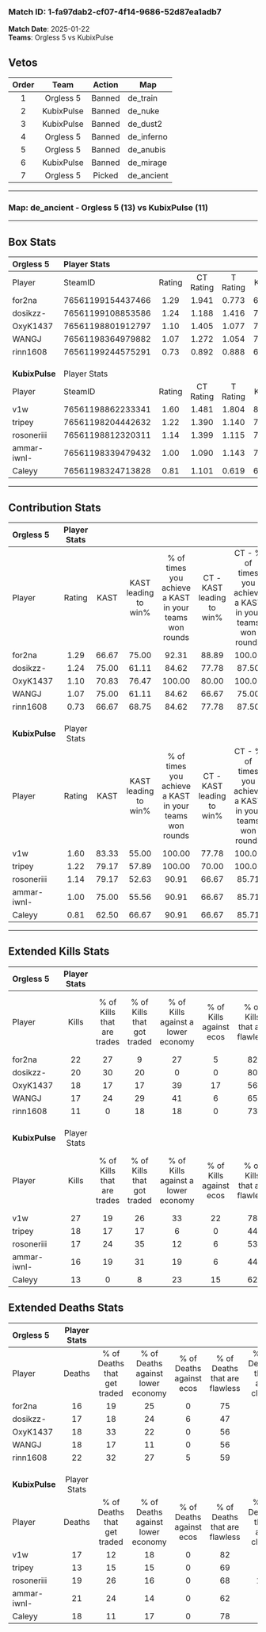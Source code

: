 ### Match ID: 1-fa97dab2-cf07-4f14-9686-52d87ea1adb7  
**Match Date**: 2025-01-22  
**Teams**: Orgless 5 vs KubixPulse  

## Vetos  

| Order | Team | Action | Map |
| :---: | :--: | :----: | --- |
| 1 | Orgless 5 | Banned | de_train |
| 2 | KubixPulse | Banned | de_nuke |
| 3 | KubixPulse | Banned | de_dust2 |
| 4 | Orgless 5 | Banned | de_inferno |
| 5 | Orgless 5 | Banned | de_anubis |
| 6 | KubixPulse | Banned | de_mirage |
| 7 | Orgless 5 | Picked | de_ancient |

---  

### **Map**: de_ancient - Orgless 5 (13) vs KubixPulse (11)  
---  

## Box Stats  

| **Orgless 5**  | Player Stats      |        |           |          |       |      |       |         |        |      |     |
| :- | :- | :-: | :-: | :-: | :-: | :-: | :-: | :-: | :-: | :-: | :-: |
| Player         | SteamID           | Rating | CT Rating | T Rating | KAST  | ADR  | Kills | Assists | Deaths | K/D  | HS% |
| for2na         | 76561199154437466 |  1.29  |   1.941   |  0.773   | 66.67 | 87.5 |  22   |    6    |   16   | 1.38 | 45  |
| dosikzz-       | 76561199108853586 |  1.24  |   1.188   |  1.416   | 75.00 | 79.5 |  20   |    7    |   17   | 1.18 | 65  |
| OxyK1437       | 76561198801912797 |  1.10  |   1.405   |  1.077   | 70.83 | 75.1 |  18   |    8    |   18   | 1.00 | 61  |
| WANGJ          | 76561198364979882 |  1.07  |   1.272   |  1.054   | 75.00 | 71.9 |  17   |    4    |   18   | 0.94 | 64  |
| rinn1608       | 76561199244575291 |  0.73  |   0.892   |  0.888   | 66.67 | 69.8 |  11   |   13    |   22   | 0.50 | 54  |
|                |                   |        |           |          |       |      |       |         |        |      |     |
|                |                   |        |           |          |       |      |       |         |        |      |     |
|                |                   |        |           |          |       |      |       |         |        |      |     |
| **KubixPulse** | Player Stats      |        |           |          |       |      |       |         |        |      |     |
| Player         | SteamID           | Rating | CT Rating | T Rating | KAST  | ADR  | Kills | Assists | Deaths | K/D  | HS% |
| v1w            | 76561198862233341 |  1.60  |   1.481   |  1.804   | 83.33 | 95.3 |  27   |    7    |   17   | 1.59 | 25  |
| tripey         | 76561198204442632 |  1.22  |   1.390   |  1.140   | 79.17 | 64.2 |  18   |    4    |   13   | 1.38 | 50  |
| rosoneriii     | 76561198812320311 |  1.14  |   1.399   |  1.115   | 79.17 | 86.8 |  17   |    9    |   19   | 0.89 | 52  |
| ammar-iwnl-    | 76561198339479432 |  1.00  |   1.090   |  1.143   | 75.00 | 77.9 |  16   |    8    |   21   | 0.76 | 43  |
| Caleyy         | 76561198324713828 |  0.81  |   1.101   |  0.619   | 62.50 | 66.3 |  13   |    4    |   18   | 0.72 | 76  |
---  

## Contribution Stats  

| **Orgless 5**  | Player Stats |       |                      |                                                        |                           |                                                             |                          |                                                            |
| :- | :-: | :-: | :-: | :-: | :-: | :-: | :-: | :-: |
| Player         |    Rating    | KAST  | KAST leading to win% | % of times you achieve a KAST in your teams won rounds | CT - KAST leading to win% | CT - % of times you achieve a KAST in your teams won rounds | T - KAST leading to win% | T - % of times you achieve a KAST in your teams won rounds |
| for2na         |     1.29     | 66.67 |        75.00         |                         92.31                          |           88.89           |                           100.00                            |          57.14           |                           80.00                            |
| dosikzz-       |     1.24     | 75.00 |        61.11         |                         84.62                          |           77.78           |                            87.50                            |          44.44           |                           80.00                            |
| OxyK1437       |     1.10     | 70.83 |        76.47         |                         100.00                         |           80.00           |                           100.00                            |          71.43           |                           100.00                           |
| WANGJ          |     1.07     | 75.00 |        61.11         |                         84.62                          |           66.67           |                            75.00                            |          55.56           |                           100.00                           |
| rinn1608       |     0.73     | 66.67 |        68.75         |                         84.62                          |           77.78           |                            87.50                            |          57.14           |                           80.00                            |
|                |              |       |                      |                                                        |                           |                                                             |                          |                                                            |
|                |              |       |                      |                                                        |                           |                                                             |                          |                                                            |
|                |              |       |                      |                                                        |                           |                                                             |                          |                                                            |
| **KubixPulse** | Player Stats |       |                      |                                                        |                           |                                                             |                          |                                                            |
| Player         |    Rating    | KAST  | KAST leading to win% | % of times you achieve a KAST in your teams won rounds | CT - KAST leading to win% | CT - % of times you achieve a KAST in your teams won rounds | T - KAST leading to win% | T - % of times you achieve a KAST in your teams won rounds |
| v1w            |     1.60     | 83.33 |        55.00         |                         100.00                         |           77.78           |                           100.00                            |          36.36           |                           100.00                           |
| tripey         |     1.22     | 79.17 |        57.89         |                         100.00                         |           70.00           |                           100.00                            |          44.44           |                           100.00                           |
| rosoneriii     |     1.14     | 79.17 |        52.63         |                         90.91                          |           66.67           |                            85.71                            |          40.00           |                           100.00                           |
| ammar-iwnl-    |     1.00     | 75.00 |        55.56         |                         90.91                          |           66.67           |                            85.71                            |          44.44           |                           100.00                           |
| Caleyy         |     0.81     | 62.50 |        66.67         |                         90.91                          |           66.67           |                            85.71                            |          66.67           |                           100.00                           |
---  

## Extended Kills Stats  

| **Orgless 5**  | Player Stats |                            |                            |                                    |                         |                              |                                 |                                       |                    |           |
| :- | :-: | :-: | :-: | :-: | :-: | :-: | :-: | :-: | :-: | :-: |
| Player         |    Kills     | % of Kills that are trades | % of Kills that got traded | % of Kills against a lower economy | % of Kills against ecos | % of Kills that are flawless | % of Kills that are close duels | % of Kills that are assisted by flash | Pistol Round Kills | AWP Kills |
| for2na         |      22      |             27             |             9              |                 27                 |            5            |              82              |                5                |                   0                   |         4          |     2     |
| dosikzz-       |      20      |             30             |             20             |                 0                  |            0            |              80              |                0                |                   0                   |         1          |     0     |
| OxyK1437       |      18      |             17             |             17             |                 39                 |           17            |              56              |               11                |                   0                   |         1          |     1     |
| WANGJ          |      17      |             24             |             29             |                 41                 |            6            |              65              |                6                |                  12                   |         1          |     0     |
| rinn1608       |      11      |             0              |             18             |                 18                 |            0            |              73              |                9                |                   9                   |         3          |     0     |
|                |              |                            |                            |                                    |                         |                              |                                 |                                       |                    |           |
|                |              |                            |                            |                                    |                         |                              |                                 |                                       |                    |           |
|                |              |                            |                            |                                    |                         |                              |                                 |                                       |                    |           |
| **KubixPulse** | Player Stats |                            |                            |                                    |                         |                              |                                 |                                       |                    |           |
| Player         |    Kills     | % of Kills that are trades | % of Kills that got traded | % of Kills against a lower economy | % of Kills against ecos | % of Kills that are flawless | % of Kills that are close duels | % of Kills that are assisted by flash | Pistol Round Kills | AWP Kills |
| v1w            |      27      |             19             |             26             |                 33                 |           22            |              78              |                0                |                   0                   |         0          |    17     |
| tripey         |      18      |             17             |             17             |                 6                  |            0            |              44              |                6                |                   6                   |         1          |     0     |
| rosoneriii     |      17      |             24             |             35             |                 12                 |            6            |              53              |                6                |                   0                   |         0          |     0     |
| ammar-iwnl-    |      16      |             19             |             31             |                 19                 |            6            |              44              |                6                |                   6                   |         6          |     0     |
| Caleyy         |      13      |             0              |             8              |                 23                 |           15            |              62              |                0                |                  23                   |         0          |     0     |
## Extended Deaths Stats  

| **Orgless 5**  | Player Stats |                             |                                   |                          |                               |                            |                           |               |
| :- | :-: | :-: | :-: | :-: | :-: | :-: | :-: | :-: |
| Player         |    Deaths    | % of Deaths that get traded | % of Deaths against lower economy | % of Deaths against ecos | % of Deaths that are flawless | % of Deaths that are close | % of Deaths while blinded | Deaths to AWP |
| for2na         |      16      |             19              |                25                 |            0             |              75               |             0              |             6             |       5       |
| dosikzz-       |      17      |             18              |                24                 |            6             |              47               |             0              |             0             |       2       |
| OxyK1437       |      18      |             33              |                22                 |            0             |              56               |             0              |             0             |       3       |
| WANGJ          |      18      |             17              |                11                 |            0             |              56               |             6              |             6             |       3       |
| rinn1608       |      22      |             32              |                27                 |            5             |              59               |             9              |            14             |       4       |
|                |              |                             |                                   |                          |                               |                            |                           |               |
|                |              |                             |                                   |                          |                               |                            |                           |               |
|                |              |                             |                                   |                          |                               |                            |                           |               |
| **KubixPulse** | Player Stats |                             |                                   |                          |                               |                            |                           |               |
| Player         |    Deaths    | % of Deaths that get traded | % of Deaths against lower economy | % of Deaths against ecos | % of Deaths that are flawless | % of Deaths that are close | % of Deaths while blinded | Deaths to AWP |
| v1w            |      17      |             12              |                18                 |            0             |              82               |             6              |             6             |       0       |
| tripey         |      13      |             15              |                15                 |            0             |              69               |             0              |             0             |       0       |
| rosoneriii     |      19      |             26              |                16                 |            0             |              68               |             16             |             0             |       0       |
| ammar-iwnl-    |      21      |             24              |                14                 |            0             |              62               |             5              |             5             |       1       |
| Caleyy         |      18      |             11              |                17                 |            0             |              78               |             0              |             6             |       2       |
